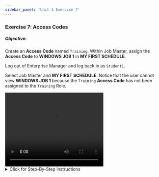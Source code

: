 ```yaml
---
sidebar_panel: 'Unit 3 Exercise 7'
---
```


### Exercise 7: Access Codes

##### Objective:

Create an **Access Code** named ```Training```. Within Job Master, assign the **Access Code** to **WINDOWS JOB 1** in **MY FIRST SCHEDULE**.

Log out of Enterprise Manager and log back in as ```Student1```. 

Select Job Master and **MY FIRST SCHEDULE**. Notice that the user cannot view **WINDOWS JOB 1** because the ```Training``` **Access Code** has not been assigned to the ```Training``` Role.


<div>
<video width="320" height="240" controls>
  <source src="videobasic/U3E7.mp4" type="video/mp4"></source>
Your browser does not support the video tag.
</video>
</div>

<details>

<summary>Click for Step-By-Step Instructions</summary>

1.	Under the **Security** topic, Double-Click on **Access Codes**. 
2.	Click the Add button on the Access Codes toolbar.
3.	Type **Training** in the **Name** field.
4.	Type **This is an Access code for the Training**. in the Documentation field.
5.	Click the Save button on the Access Codes toolbar.
6.	Close the Access Codes tab.
7.	Be sure you are logged on with your ```SMATRAINING\SMAUSER``` login.
8.	Under the **Administration** topic, Double-Click **Job Master**.
9.	Select My **First Schedule** from the **Schedule** drop-down list.
10.	Select **Windows Job 1** from the **Job** drop-down list.
11.	On the **Access Code** drop-down list, select **Training**.
12.	**Save** your Job and close the Job Master tab..
13.	Logout from Enterprise Manager. Click the Logout button or select Logout from the Enterprise Manager Menu bar.
14.	Click **OK** to confirm you are logging out.
15.	From the OpCon/xps Login screen type ```Student1``` in the **Username** field and ```password1``` in the **Password** Field. Click Login.
16.	Under the **Administration** topic, Double-Click **Job Master**.
17.	Select **My First Schedule** from the **Schedule** drop-down list.
18.	Click the Job drop-down list. What do you see? Why?
19.	Close the Job Master tab and then logout from Enterprise Manager. Click **OK** to confirm you are logging out.
20.	From the OpCon/xps Login screen leave both the **Username** and the **Password** fields blank and click **Login**.

</details>